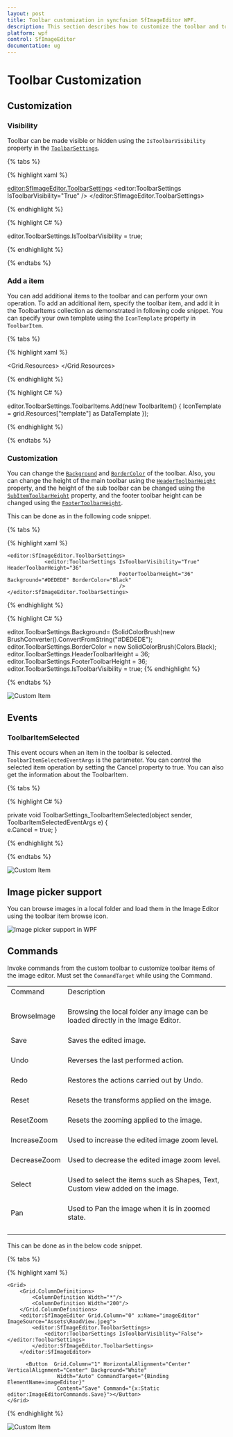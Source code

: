 ```yaml
---
layout: post
title: Toolbar customization in syncfusion SfImageEditor WPF.
description: This section describes how to customize the toolbar and toolbar item selected event in SfImageEditor control for WPF platform.
platform: wpf
control: SfImageEditor
documentation: ug
---
```


# Toolbar Customization

## Customization

### Visibility

Toolbar can be made visible or hidden using the `IsToolbarVisibility` property in the [`ToolbarSettings`](https://help.syncfusion.com/cr/cref_files/wpf/Syncfusion.SfImageEditor.WPF~Syncfusion.UI.Xaml.ImageEditor.SfImageEditor~ToolbarSettings.html).

{% tabs %} 

{% highlight xaml %} 

  <editor:SfImageEditor.ToolbarSettings>
        <editor:ToolbarSettings IsToolbarVisibility="True" />
  </editor:SfImageEditor.ToolbarSettings>

{% endhighlight %}

{% highlight C# %} 

editor.ToolbarSettings.IsToolbarVisibility = true;

{% endhighlight %}

{% endtabs %} 

### Add a item

You can add additional items to the toolbar and can perform your own operation. To add an additional item, specify the toolbar item, and add it in the ToolbarItems collection as demonstrated in following code snippet. You can specify your own template using the `IconTemplate` property in `ToolbarItem`.

{% tabs %} 

{% highlight xaml %} 

  <Grid.Resources>
            <DataTemplate x:Key="template">
                <TextBlock Text="New Item"></TextBlock>
            </DataTemplate>
  </Grid.Resources>

{% endhighlight %}

{% highlight C# %} 

editor.ToolbarSettings.ToolbarItems.Add(new ToolbarItem() { IconTemplate = grid.Resources["template"] as DataTemplate });

{% endhighlight %}

{% endtabs %} 

### Customization

You can change the [`Background`](https://help.syncfusion.com/cr/cref_files/wpf/Syncfusion.SfImageEditor.WPF~Syncfusion.UI.Xaml.ImageEditor.ToolbarSettings~Background.html) and [`BorderColor`](https://help.syncfusion.com/cr/cref_files/wpf/Syncfusion.SfImageEditor.WPF~Syncfusion.UI.Xaml.ImageEditor.ToolbarSettings~BorderColor.html) of the toolbar. Also, you can change the height of the main toolbar using the [`HeaderToolbarHeight`](https://help.syncfusion.com/cr/cref_files/wpf/Syncfusion.SfImageEditor.WPF~Syncfusion.UI.Xaml.ImageEditor.ToolbarSettings~HeaderToolbarHeight.html) property, and the height of the sub toolbar can be changed using the [`SubItemToolbarHeight`](https://help.syncfusion.com/cr/cref_files/wpf/Syncfusion.SfImageEditor.WPF~Syncfusion.UI.Xaml.ImageEditor.ToolbarSettings~SubItemToolbarHeight.html) property, and the footer toolbar height can be changed using the [`FooterToolbarHeight`](https://help.syncfusion.com/cr/cref_files/wpf/Syncfusion.SfImageEditor.WPF~Syncfusion.UI.Xaml.ImageEditor.ToolbarSettings~FooterToolbarHeight.html).

This can be done as in the following code snippet.

{% tabs %} 

{% highlight xaml %} 

    <editor:SfImageEditor.ToolbarSettings>
                <editor:ToolbarSettings IsToolbarVisibility="True" HeaderToolbarHeight="36" 
                                        FooterToolbarHeight="36"  Background="#DEDEDE" BorderColor="Black"
                                        />
    </editor:SfImageEditor.ToolbarSettings>

{% endhighlight %}

{% highlight C# %} 

 editor.ToolbarSettings.Background= (SolidColorBrush)new BrushConverter().ConvertFromString("#DEDEDE");
            editor.ToolbarSettings.BorderColor = new SolidColorBrush(Colors.Black);
            editor.ToolbarSettings.HeaderToolbarHeight = 36;
            editor.ToolbarSettings.FooterToolbarHeight = 36;
            editor.ToolbarSettings.IsToolbarVisibility = true;
{% endhighlight %}

{% endtabs %} 

![Custom Item](Images/ToolbarCustomization.png) 

## Events

### ToolbarItemSelected

This event occurs when an item in the toolbar is selected. `ToolbarItemSelectedEventArgs` is the parameter. You can control the selected item operation by setting the Cancel property to true. You can also get the information about the ToolbarItem.

{% tabs %} 

{% highlight C# %} 

  private void ToolbarSettings_ToolbarItemSelected(object sender, ToolbarItemSelectedEventArgs e)
        {          
           e.Cancel = true;
        }

{% endhighlight %}

{% endtabs %} 

![Custom Item](Images/ToolbarCustomItem.png) 

## Image picker support

You can browse images in a local folder and load them in the Image Editor using the toolbar item browse icon. 

![Image picker support in WPF](Images/ImagePicker.png) 

## Commands

Invoke commands from the custom toolbar to customize toolbar items of the image editor. Must set the `CommandTarget` while using the Command.

<table>
<tr>
<td>
Command<br/><br/></td><td>
Description<br/><br/></td></tr>
<tr>
<td>
BrowseImage<br/><br/></td><td>
Browsing the local folder any image can be loaded directly in the Image Editor.<br/><br/></td></tr>
<tr>
<td>
Save<br/><br/></td><td>
Saves the edited image.<br/><br/></td></tr>
<tr>
<td>
Undo<br/><br/></td><td>
Reverses the last performed action.<br/><br/></td></tr>
<tr>
<td>
Redo<br/><br/></td><td>
Restores the actions carried out by Undo.<br/><br/></td></tr>
<tr>
<td>
Reset<br/><br/></td><td>
Resets the transforms applied on the image.<br/><br/></td></tr>
<tr>
<td>
ResetZoom<br/><br/></td><td>
Resets the zooming applied to the image.<br/><br/></td></tr>
<tr>
<td>
IncreaseZoom<br/><br/></td><td>
Used to increase the edited image zoom level.<br/><br/></td></tr>
<tr>
<td>
DecreaseZoom<br/><br/></td><td>
Used to decrease the edited image zoom level.<br/><br/></td></tr>
<tr>
<td>
Select<br/><br/></td><td>
Used to select the items such as Shapes, Text, Custom view added on the image.<br/><br/></td></tr>
<tr>
<td>
Pan<br/><br/></td><td>
Used to Pan the image when it is in zoomed state.<br/><br/></td></tr>
<tr>
<td>
</table>

This can be done as in the below code snippet.

{% tabs %} 

{% highlight xaml %} 

    <Grid>
        <Grid.ColumnDefinitions>
            <ColumnDefinition Width="*"/>
            <ColumnDefinition Width="200"/>
        </Grid.ColumnDefinitions>
        <editor:SfImageEditor Grid.Column="0" x:Name="imageEditor" ImageSource="Assets\RoadView.jpeg">
            <editor:SfImageEditor.ToolbarSettings>
                <editor:ToolbarSettings IsToolbarVisiblity="False"></editor:ToolbarSettings>
            </editor:SfImageEditor.ToolbarSettings>
        </editor:SfImageEditor>
		
          <Button  Grid.Column="1" HorizontalAlignment="Center" VerticalAlignment="Center" Background="White"
                    Width="Auto" CommandTarget="{Binding ElementName=imageEditor}"
                    Content="Save" Command="{x:Static editor:ImageEditorCommands.Save}"></Button>
    </Grid>
{% endhighlight %}

![Custom Item](Images/ToolbarCustomization.png) 
